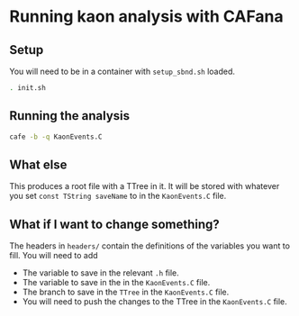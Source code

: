 # Running kaon analysis with CAFana

## Setup
You will need to be in a container with `setup_sbnd.sh` loaded.
```bash
. init.sh
```

## Running the analysis
```bash
cafe -b -q KaonEvents.C
```

## What else
This produces a root file with a TTree in it. It will be stored with whatever you set `const TString saveName` to in the `KaonEvents.C` file.

## What if I want to change something?
The headers in `headers/` contain the definitions of the variables you want to fill. You will need to add

- The variable to save in the relevant `.h` file.
- The variable to save in the in the `KaonEvents.C` file.
- The branch to save in the `TTree` in the `KaonEvents.C` file.
- You will need to push the changes to the TTree in the `KaonEvents.C` file.

